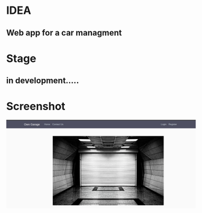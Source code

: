 # IDEA
## Web app for a car managment
# Stage
## in development.....
# Screenshot
![Screenshot](media/Screenshot.png)
